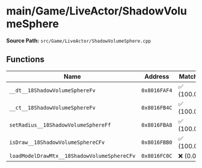 # main/Game/LiveActor/ShadowVolumeSphere

**Source Path:** `src/Game/LiveActor/ShadowVolumeSphere.cpp`

## Functions

| Name | Address | Match % |
|------|---------|---------|
| `__dt__18ShadowVolumeSphereFv` | `0x8016FAF4` | :white_check_mark: (100.0%) |
| `__ct__18ShadowVolumeSphereFv` | `0x8016FB4C` | :white_check_mark: (100.0%) |
| `setRadius__18ShadowVolumeSphereFf` | `0x8016FBA8` | :white_check_mark: (100.0%) |
| `isDraw__18ShadowVolumeSphereCFv` | `0x8016FBB0` | :white_check_mark: (100.0%) |
| `loadModelDrawMtx__18ShadowVolumeSphereCFv` | `0x8016FC0C` | :x: (0.0%) |